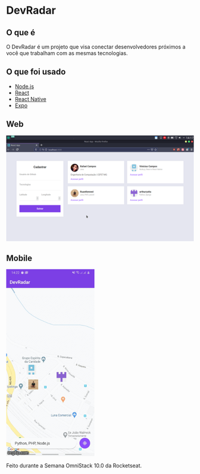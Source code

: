 # DevRadar

## O que é

O DevRadar é um projeto que visa conectar desenvolvedores próximos a você que trabalham com as mesmas tecnologias.

## O que foi usado

- [Node.js](https://nodejs.org/en/)
- [React](https://reactjs.org)
- [React Native](https://facebook.github.io/react-native/)
- [Expo](https://expo.io/)

## Web
![devradar](https://github.com/vncscampos/DevRadar/blob/master/.github/devradar.png)


## Mobile
![42c1pw](https://github.com/vncscampos/DevRadar/blob/master/.github/42c1pw.gif)

Feito durante a Semana OmniStack 10.0 da Rocketseat.